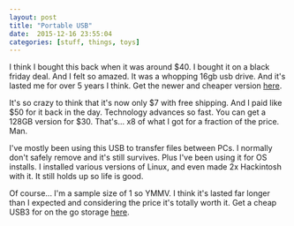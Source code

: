 ```yaml
---
layout: post
title: "Portable USB"
date:  2015-12-16 23:55:04
categories: [stuff, things, toys]
---
```

I think I bought this back when it was around $40. I bought it on a black friday deal. And I felt so amazed. It was a whopping 16gb usb drive. And it's lasted me for over 5 years I think. Get the newer and cheaper version [here](http://amzn.to/1QOkh6k).

It's so crazy to think that it's now only $7 with free shipping. And I paid like $50 for it back in the day. Technology advances so fast. You can get a 128GB version for $30. That's... x8 of what I got for a fraction of the price. Man.

I've mostly been using this USB to transfer files between PCs. I normally don't safely remove and it's still survives. Plus I've been using it for OS installs. I installed various versions of Linux, and even made 2x Hackintosh with it. It still holds up so life is good.

Of course... I'm a sample size of 1 so YMMV. I think it's lasted far longer than I expected and considering the price it's totally worth it. Get a cheap USB3 for on the go storage [here](http://amzn.to/1QOkh6k).
